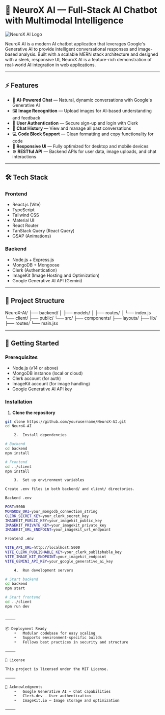 # 🧠 NeuroX AI — Full-Stack AI Chatbot with Multimodal Intelligence

![NeuroX AI Logo](/logo.png)

NeuroX AI is a modern AI chatbot application that leverages Google's Generative AI to provide intelligent conversational responses and image-based analysis. Built with a scalable MERN stack architecture and designed with a sleek, responsive UI, NeuroX AI is a feature-rich demonstration of real-world AI integration in web applications.

---

## ⚡ Features

- 🤖 **AI-Powered Chat** — Natural, dynamic conversations with Google's Generative AI
- 🖼️ **Image Recognition** — Upload images for AI-based understanding and feedback
- 🔐 **User Authentication** — Secure sign-up and login with Clerk
- 💬 **Chat History** — View and manage all past conversations
- 💻 **Code Block Support** — Clean formatting and copy functionality for code
- 📱 **Responsive UI** — Fully optimized for desktop and mobile devices
- ⚙️ **RESTful API** — Backend APIs for user data, image uploads, and chat interactions

---

## 🛠️ Tech Stack

### Frontend
- React.js (Vite)
- TypeScript
- Tailwind CSS
- Material UI
- React Router
- TanStack Query (React Query)
- GSAP (Animations)

### Backend
- Node.js + Express.js
- MongoDB + Mongoose
- Clerk (Authentication)
- ImageKit (Image Hosting and Optimization)
- Google Generative AI API (Gemini)

---

## 📂 Project Structure

NeuroX-AI/
├── backend/
│   ├── models/
│   ├── routes/
│   └── index.js
└── client/
├── public/
└── src/
├── components/
├── layouts/
├── lib/
├── routes/
└── main.jsx

---

## 🚀 Getting Started

### Prerequisites

- Node.js (v14 or above)
- MongoDB instance (local or cloud)
- Clerk account (for auth)
- ImageKit account (for image handling)
- Google Generative AI API key

### Installation

1. **Clone the repository**

```bash
git clone https://github.com/yourusername/NeuroX-AI.git
cd NeuroX-AI

	2.	Install dependencies

# Backend
cd backend
npm install

# Frontend
cd ../client
npm install

	3.	Set up environment variables

Create .env files in both backend/ and client/ directories.

Backend .env

PORT=5000
MONGODB_URI=your_mongodb_connection_string
CLERK_SECRET_KEY=your_clerk_secret_key
IMAGEKIT_PUBLIC_KEY=your_imagekit_public_key
IMAGEKIT_PRIVATE_KEY=your_imagekit_private_key
IMAGEKIT_URL_ENDPOINT=your_imagekit_url_endpoint

Frontend .env

VITE_API_URL=http://localhost:5000
VITE_CLERK_PUBLISHABLE_KEY=your_clerk_publishable_key
VITE_IMAGE_KIT_ENDPOINT=your_imagekit_endpoint
VITE_GEMINI_API_KEY=your_google_generative_ai_key

	4.	Run development servers

# Start backend
cd backend
npm start

# Start frontend
cd ../client
npm run dev


⸻

📦 Deployment Ready
	•	Modular codebase for easy scaling
	•	Supports environment-specific builds
	•	Follows best practices in security and structure

⸻

📝 License

This project is licensed under the MIT License.

⸻

🧠 Acknowledgments
	•	Google Generative AI — Chat capabilities
	•	Clerk.dev — User authentication
	•	ImageKit.io — Image storage and optimization

⸻
